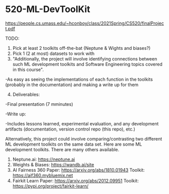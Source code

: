 # 520-ML-DevToolKit

https://people.cs.umass.edu/~hconboy/class/2021Spring/CS520/finalProject.pdf


TODO:

1. Pick at least 2 toolkits off-the-bat (Neptune & Wights and biases?)
2. Pick 1 (2 at most) datasets to work with
3. "Additionally, the project will involve identifying connections
between such ML development toolkits and Software Engineering topics covered in this course". 

-As easy as seeing the implementations of each function in the toolkits (probably in the documentation) and making a write up for them

4. Deliverables:

-Final presentation (7 mminutes) 

-Write up:

-Includes lessons learned, experimental evaluation, and any development artifacts (documentation, version control repo (this repo), etc.)


Alternatively, this project could involve comparing/contrasting two different ML development toolkits on the same data set.
Here are some ML development toolkits. There are many others available.
1. Neptune.ai: https://neptune.ai
2. Weights & Biases: https://wandb.ai/site
3. AI Fairness 360
Paper: https://arxiv.org/abs/1810.01943
Toolkit: https://aif360.mybluemix.net
4. Fairkit Learn
Paper: https://arxiv.org/abs/2012.09951
Toolkit: https://pypi.org/project/fairkit-learn/
